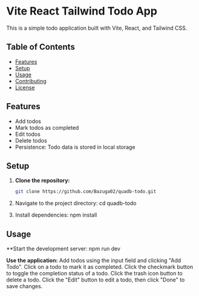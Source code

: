 # Vite React Tailwind Todo App

This is a simple todo application built with Vite, React, and Tailwind CSS.

## Table of Contents

- [Features](#features)
- [Setup](#setup)
- [Usage](#usage)
- [Contributing](#contributing)
- [License](#license)

## Features

- Add todos
- Mark todos as completed
- Edit todos
- Delete todos
- Persistence: Todo data is stored in local storage

## Setup

1. **Clone the repository:**

   ```bash
   git clone https://github.com/Bazuga02/quadb-todo.git

2. Navigate to the project directory:
   cd quadb-todo

3. Install dependencies: npm install

## Usage

**Start the development server:
     npm run dev      


****Use the application:****
Add todos using the input field and clicking "Add Todo".
Click on a todo to mark it as completed.
Click the checkmark button to toggle the completion status of a todo.
Click the trash icon button to delete a todo.
Click the "Edit" button to edit a todo, then click "Done" to save changes.
   

